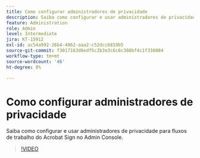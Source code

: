 ```yaml
---
title: Como configurar administradores de privacidade
description: Saiba como configurar e usar administradores de privacidade para fluxos de trabalho do Acrobat Sign no Admin Console
feature: Administration
role: Admin
level: Intermediate
jira: KT-15912
exl-id: ac54a992-26b4-4962-aaa2-c52dcc6819b5
source-git-commit: f3017163d6edf5c2b3e3c6c6c388bf4c1f338084
workflow-type: tm+mt
source-wordcount: '46'
ht-degree: 0%

---
```


# Como configurar administradores de privacidade

Saiba como configurar e usar administradores de privacidade para fluxos de trabalho do Acrobat Sign no Admin Console.

>[!VIDEO](https://video.tv.adobe.com/v/3432695?quality=12&learn=on&hidetitle=true)
